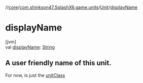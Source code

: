 //[core](../../../index.md)/[com.shinkson47.SplashX6.game.units](../index.md)/[Unit](index.md)/[displayName](display-name.md)

# displayName

[jvm]\
val [displayName](display-name.md): [String](https://kotlinlang.org/api/latest/jvm/stdlib/kotlin/-string/index.html)

##  A user friendly name of this unit.

For now, is just the [unitClass](unit-class.md)
